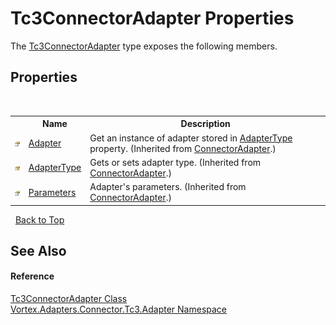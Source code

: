 # Tc3ConnectorAdapter Properties
 

The <a href="T_Vortex_Adapters_Connector_Tc3_Adapter_Tc3ConnectorAdapter.md">Tc3ConnectorAdapter</a> type exposes the following members.


## Properties
&nbsp;<table><tr><th></th><th>Name</th><th>Description</th></tr><tr><td>![Public property](media/pubproperty.gif "Public property")</td><td><a href="P_Vortex_Connector_ConnectorAdapter_Adapter.md">Adapter</a></td><td>
Get an instance of adapter stored in <a href="P_Vortex_Connector_ConnectorAdapter_AdapterType.md">AdapterType</a> property.
 (Inherited from <a href="T_Vortex_Connector_ConnectorAdapter.md">ConnectorAdapter</a>.)</td></tr><tr><td>![Protected property](media/protproperty.gif "Protected property")</td><td><a href="P_Vortex_Connector_ConnectorAdapter_AdapterType.md">AdapterType</a></td><td>
Gets or sets adapter type.
 (Inherited from <a href="T_Vortex_Connector_ConnectorAdapter.md">ConnectorAdapter</a>.)</td></tr><tr><td>![Public property](media/pubproperty.gif "Public property")</td><td><a href="P_Vortex_Connector_ConnectorAdapter_Parameters.md">Parameters</a></td><td>
Adapter's parameters.
 (Inherited from <a href="T_Vortex_Connector_ConnectorAdapter.md">ConnectorAdapter</a>.)</td></tr></table>&nbsp;
<a href="#tc3connectoradapter-properties">Back to Top</a>

## See Also


#### Reference
<a href="T_Vortex_Adapters_Connector_Tc3_Adapter_Tc3ConnectorAdapter.md">Tc3ConnectorAdapter Class</a><br /><a href="N_Vortex_Adapters_Connector_Tc3_Adapter.md">Vortex.Adapters.Connector.Tc3.Adapter Namespace</a><br />